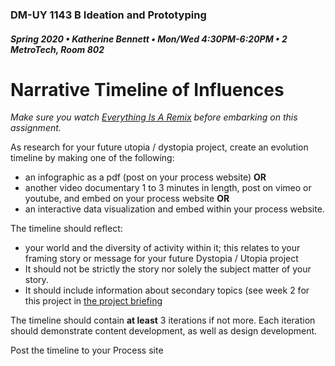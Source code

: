 ### DM-UY 1143 B Ideation and Prototyping
##### Spring 2020 • Katherine Bennett • Mon/Wed 4:30PM-6:20PM • 2 MetroTech, Room 802

# Narrative Timeline of Influences

*Make sure you watch <a href="http://everythingisaremix.info/watch-the-series" target="_blank">Everything Is A Remix</a> before embarking on this assignment.*

As research for your future utopia / dystopia project, create an evolution timeline by making one of the following:

*   an infographic as a pdf (post on your process website) **OR** 
*	another video documentary 1 to 3 minutes in length, post on vimeo or youtube, and embed on your process website **OR** 
*	an interactive data visualization and embed within your process website.

The timeline should reflect:
* your world and the diversity of activity within it; this relates to your framing story or message for your future Dystopia / Utopia project 
* It should not be strictly the story nor solely the subject matter of your story. 
* It should include information about secondary topics (see week 2 for this project in [the project briefing](/Future_weeklyBrief.md) 

The timeline should contain **at least** 3 iterations if not more. Each iteration should demonstrate content development, as well as design development.

Post the timeline to your Process site

